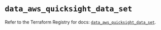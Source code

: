# `data_aws_quicksight_data_set`

Refer to the Terraform Registry for docs: [`data_aws_quicksight_data_set`](https://registry.terraform.io/providers/hashicorp/aws/6.3.0/docs/data-sources/quicksight_data_set).
